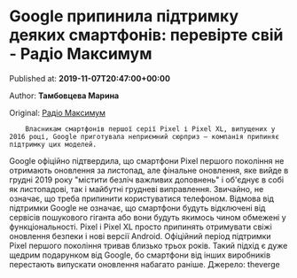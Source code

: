 
# Google припинила підтримку деяких смартфонів: перевірте свій - Радіо Максимум

Published at: **2019-11-07T20:47:00+00:00**

Author: **Тамбовцева Марина**

Original: [Радіо Максимум](https://maximum.fm/google-pripinila-pidtrimku-deyakih-smartfoniv-perevirte-svij_n169239)


        Власникам смартфонів першої серії Pixel і Pixel XL, випущених у 2016 році, Google приготувала неприємний сюрприз – компанія припиняє підтримку цих моделей.
      
Google офіційно підтвердила, що смартфони Pixel першого покоління не отримають оновлення за листопад, але фінальне оновлення, яке вийде в грудні 2019 року "містити безліч важливих доповнень" і об'єднує в собі як листопадові, так і майбутні грудневі виправлення.
Звичайно, не означає, що треба припинити користуватися телефоном. Відмова від підтримки Google не означає, що смартфони будуть відключені від сервісів пошукового гіганта або вони будуть якимось чином обмежені у функціональності. Pixel і Pixel XL просто припинять отримувати свіжі оновлення безпеки і нові версії Android.
Офіційний період підтримки Pixel першого покоління тривав близько трьох років. Такий підхід є дуже щедрим подарунком від Google, бо смартфони від інших виробників перестають випускати оновлення набагато раніше.
Джерело: theverge
